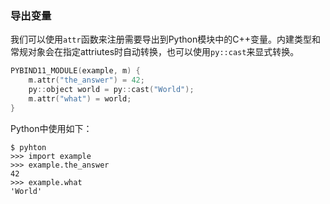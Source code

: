 ### 导出变量

我们可以使用`attr`函数来注册需要导出到Python模块中的C++变量。内建类型和常规对象会在指定attriutes时自动转换，也可以使用`py::cast`来显式转换。

```c++
PYBIND11_MODULE(example, m) {
    m.attr("the_answer") = 42;
    py::object world = py::cast("World");
    m.attr("what") = world;
}
```

Python中使用如下：
```
$ pyhton
>>> import example
>>> example.the_answer
42
>>> example.what
'World'
```

